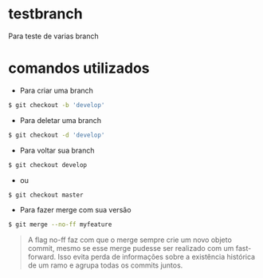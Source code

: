 # testbranch
Para teste de varias branch

# comandos utilizados

* Para criar uma branch
```sh
$ git checkout -b 'develop'
```

* Para deletar uma branch
```sh
$ git checkout -d 'develop'
```

* Para voltar sua branch
```sh
$ git checkout develop
```
* ou
```sh
$ git checkout master
```

* Para fazer merge com sua versão
```sh
$ git merge --no-ff myfeature
``` 

> A flag no-ff faz com que o merge sempre crie um novo objeto commit,
> mesmo se esse merge pudesse ser realizado com um fast-forward.
> Isso evita perda de informações sobre a existência histórica de um 
> ramo e agrupa todas os commits juntos.
